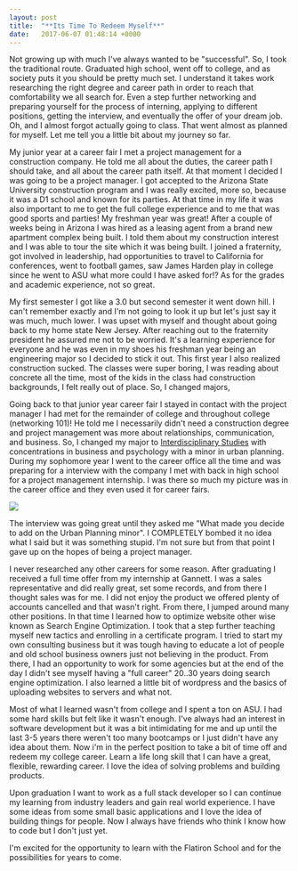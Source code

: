 ```yaml
---
layout: post
title:  "**Its Time To Redeem Myself**"
date:   2017-06-07 01:48:14 +0000
---
```


 
Not growing up with much I've always wanted to be "successful". So, I took the traditional route. Graduated high school, went off to college, and as society puts it you should be pretty much set. I understand it takes work researching the right degree and career path in order to reach that comfortability we all search for. Even a step further networking and preparing yourself for the process of interning, applying to different positions, getting the interview, and eventually the offer of your dream job. Oh, and I almost forgot actually going to class. That went almost as planned for myself. Let me tell you a little bit about my journey so far. 
 
My junior year at a career fair I met a project management for a construction company. He told me all about the duties, the career path I should take, and all about the career path itself. At that moment I decided I was going to be a project manager. I got accepted to the Arizona State University construction program and I was really excited, more so, because it was a D1 school and known for its parties. At that time in my life it was also important to me to get the full college experience and to me that was good sports and parties! My freshman year was great! After a couple of weeks being in Arizona I was hired as a leasing agent from a brand new apartment complex being built. I told them about my construction interest and I was able to tour the site which it was being built. I joined a fraternity, got involved in leadership, had opportunities to travel to California for conferences, went to football games, saw James Harden play in college since he went to ASU what more could I have asked for!? As for the grades and academic experience, not so great. 
 
My first semester I got like a 3.0 but second semester it went down hill. I can't remember exactly and I'm not going to look it up but let's just say it was much, much lower. I was upset with myself and thought about going back to my home state New Jersey. After reaching out to the fraternity president he assured me not to be worried. It's a learning experience for everyone and he was even in my shoes his freshman year being an engineering major so I decided to stick it out. This first year I also realized construction sucked. The classes were super boring, I was reading about concrete all the time, most of the kids in the class had construction backgrounds, I felt really out of place. So, I changed majors, 
 
Going back to that junior year career fair I stayed in contact with the project manager I had met for the remainder of college and throughout college (networking 101)! He told me I necessarily didn't need a construction degree and project management was more about relationships, communication, and business. So, I changed my major to [Interdisciplinary Studies](https://cisa.asu.edu/undergrad/proginfo/interdisciplinary-studieshttp://) with concentrations in business and psychology with a minor in urban planning. During my sophomore year I went to the career office all the time and was preparing for a interview with the company I met with back in high school for a project management internship. I was there so much my picture was in the career office and they even used it for career fairs. 
 
![](http://imgur.com/a/sb1gx)
 
The interview was going great until they asked me "What made you decide to add on the Urban Planning minor". I COMPLETELY bombed it no idea what I said but it was something stupid. I'm not sure but from that point I gave up on the hopes of being a project manager. 
 
I never researched any other careers for some reason. After graduating I received a full time offer from my internship at Gannett. I was a sales representative and did really great, set some records, and from there I thought sales was for me. I did not enjoy the product we offered plenty of accounts cancelled and that wasn't right. From there, I jumped around many other positions. In that time I learned how to optimize website other wise known as Search Engine Optimization. I took that a step further teaching myself new tactics and enrolling in a certificate program. I tried to start my own consulting business but it was tough having to educate a lot of people and old school business owners just not believing in the product. From there, I had an opportunity to work for some agencies but at the end of the day I didn't see myself having a "full career" 20..30 years doing search engine optimization. I also learned a little bit of wordpress and the basics of uploading websites to servers and what not. 
 
Most of what I learned wasn't from college and I spent a ton on ASU. I had some hard skills but felt like it wasn't enough. I've always had an interest in software development but it was a bit intimidating for me and up until the last 3-5 years there weren't too many bootcamps or I just didn't have any idea about them. Now i'm in the perfect position to take a bit of time off and redeem my college career. Learn a life long skill that I can have a great, flexible, rewarding career. I love the idea of solving problems and building products. 
 
Upon graduation I want to work as a full stack developer so I can continue my learning from industry leaders and gain real world experience. I have some ideas from some small basic applications and I love the idea of building things for people. Now I always have friends who think I know how to code but I don't just yet. 
 
I'm excited for the opportunity to learn with the Flatiron School and for the possibilities for years to come. 

